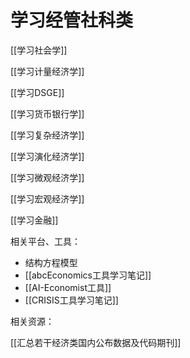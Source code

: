 # 学习经管社科类


[[学习社会学]]

[[学习计量经济学]]


[[学习DSGE]]
  
[[学习货币银行学]]
  
[[学习复杂经济学]]
  
[[学习演化经济学]]

[[学习微观经济学]]

[[学习宏观经济学]]
  
[[学习金融]]

相关平台、工具：
- 结构方程模型
- [[abcEconomics工具学习笔记]]
- [[AI-Economist工具]]
- [[CRISIS工具学习笔记]]

相关资源：

[[汇总若干经济类国内公布数据及代码期刊]]

